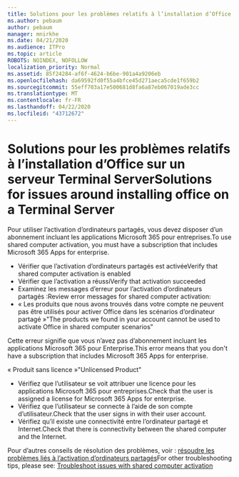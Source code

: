 ```yaml
---
title: Solutions pour les problèmes relatifs à l’installation d’Office sur un serveur Terminal Server
ms.author: pebaum
author: pebaum
manager: mnirkhe
ms.date: 04/21/2020
ms.audience: ITPro
ms.topic: article
ROBOTS: NOINDEX, NOFOLLOW
localization_priority: Normal
ms.assetid: 85f24284-af6f-4624-b6be-901a4a9206eb
ms.openlocfilehash: da69592fd0f55a4bfce45d271aeca5cde1f659b2
ms.sourcegitcommit: 55eff703a17e500681d8fa6a87eb067019ade3cc
ms.translationtype: MT
ms.contentlocale: fr-FR
ms.lasthandoff: 04/22/2020
ms.locfileid: "43712672"
---
```

# <a name="solutions-for-issues-around-installing-office-on-a-terminal-server"></a><span data-ttu-id="4fee8-102">Solutions pour les problèmes relatifs à l’installation d’Office sur un serveur Terminal Server</span><span class="sxs-lookup"><span data-stu-id="4fee8-102">Solutions for issues around installing office on a Terminal Server</span></span>

<span data-ttu-id="4fee8-103">Pour utiliser l’activation d’ordinateurs partagés, vous devez disposer d’un abonnement incluant les applications Microsoft 365 pour entreprises.</span><span class="sxs-lookup"><span data-stu-id="4fee8-103">To use shared computer activation, you must have a subscription that includes Microsoft 365 Apps for enterprise.</span></span>
  
- <span data-ttu-id="4fee8-104">Vérifier que l’activation d’ordinateurs partagés est activée</span><span class="sxs-lookup"><span data-stu-id="4fee8-104">Verify that shared computer activation is enabled</span></span>
- <span data-ttu-id="4fee8-105">Vérifier que l’activation a réussi</span><span class="sxs-lookup"><span data-stu-id="4fee8-105">Verify that activation succeeded</span></span>
- <span data-ttu-id="4fee8-106">Examinez les messages d’erreur pour l’activation d’ordinateurs partagés :</span><span class="sxs-lookup"><span data-stu-id="4fee8-106">Review error messages for shared computer activation:</span></span>
- <span data-ttu-id="4fee8-107">« Les produits que nous avons trouvés dans votre compte ne peuvent pas être utilisés pour activer Office dans les scénarios d’ordinateur partagé »</span><span class="sxs-lookup"><span data-stu-id="4fee8-107">"The products we found in your account cannot be used to activate Office in shared computer scenarios"</span></span>
  
<span data-ttu-id="4fee8-108">Cette erreur signifie que vous n’avez pas d’abonnement incluant les applications Microsoft 365 pour Enterprise.</span><span class="sxs-lookup"><span data-stu-id="4fee8-108">This error means that you don't have a subscription that includes Microsoft 365 Apps for enterprise.</span></span>

<span data-ttu-id="4fee8-109">« Produit sans licence »</span><span class="sxs-lookup"><span data-stu-id="4fee8-109">"Unlicensed Product"</span></span>

- <span data-ttu-id="4fee8-110">Vérifiez que l’utilisateur se voit attribuer une licence pour les applications Microsoft 365 pour entreprises.</span><span class="sxs-lookup"><span data-stu-id="4fee8-110">Check that the user is assigned a license for Microsoft 365 Apps for enterprise.</span></span>
- <span data-ttu-id="4fee8-111">Vérifiez que l’utilisateur se connecte à l’aide de son compte d’utilisateur.</span><span class="sxs-lookup"><span data-stu-id="4fee8-111">Check that the user signs in with their user account.</span></span>
- <span data-ttu-id="4fee8-112">Vérifiez qu’il existe une connectivité entre l’ordinateur partagé et Internet.</span><span class="sxs-lookup"><span data-stu-id="4fee8-112">Check that there is connectivity between the shared computer and the Internet.</span></span>

<span data-ttu-id="4fee8-113">Pour d’autres conseils de résolution des problèmes, voir : [résoudre les problèmes liés à l’activation d’ordinateurs partagés](https://docs.microsoft.com/DeployOffice/troubleshoot-issues-with-shared-computer-activation-for-office-365-proplus)</span><span class="sxs-lookup"><span data-stu-id="4fee8-113">For other troubleshooting tips, please see: [Troubleshoot issues with shared computer activation](https://docs.microsoft.com/DeployOffice/troubleshoot-issues-with-shared-computer-activation-for-office-365-proplus)</span></span>